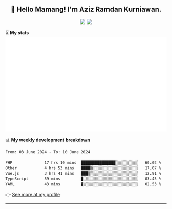 <h2 align="center">👋 Hello Mamang! I'm Aziz Ramdan Kurniawan.</h2>  
<p align="center">
  <img src="https://komarev.com/ghpvc/?username=azizramdan">
  <img src="https://wakatime.com/badge/user/90056fa0-4c31-4eca-954e-2a3ac05896f9.svg">
</p>
    
⏳ **My stats**  
![](https://raw.githubusercontent.com/azizramdan/github-stats/master/generated/overview.svg#gh-dark-mode-only)

📊 **My weekly development breakdown**
<!--START_SECTION:waka-->

```txt
From: 03 June 2024 - To: 10 June 2024

PHP              17 hrs 10 mins  ███████████████░░░░░░░░░░   60.02 %
Other            4 hrs 53 mins   ████▒░░░░░░░░░░░░░░░░░░░░   17.07 %
Vue.js           3 hrs 41 mins   ███▒░░░░░░░░░░░░░░░░░░░░░   12.91 %
TypeScript       59 mins         █░░░░░░░░░░░░░░░░░░░░░░░░   03.45 %
YAML             43 mins         ▓░░░░░░░░░░░░░░░░░░░░░░░░   02.53 %
```

<!--END_SECTION:waka-->
👉 [See more at my profile](https://wakatime.com/@azizramdan)
***
